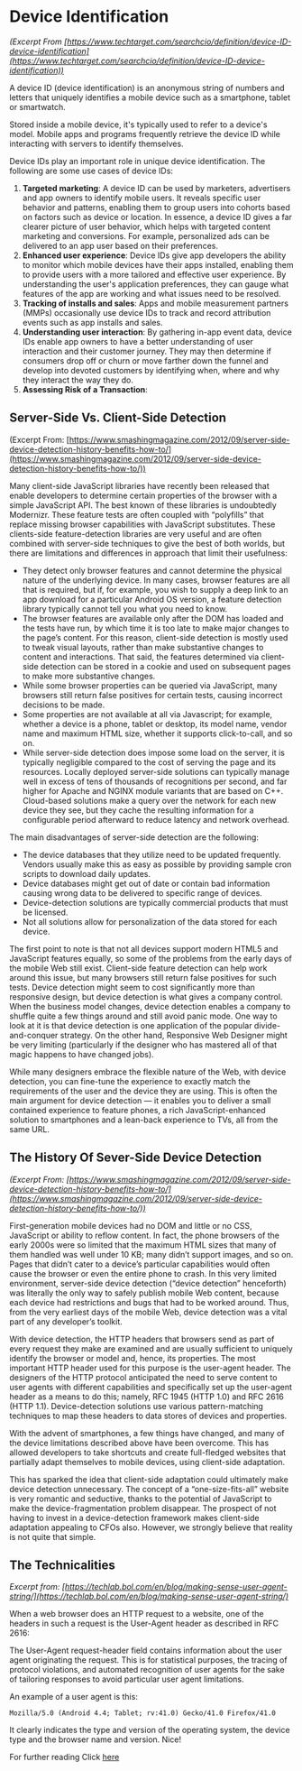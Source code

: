 # Device Identification
_(Excerpt From [https://www.techtarget.com/searchcio/definition/device-ID-device-identification](https://www.techtarget.com/searchcio/definition/device-ID-device-identification))_

A device ID (device identification) is an anonymous string of numbers and letters that uniquely identifies a mobile device such as a smartphone, tablet or smartwatch.

Stored inside a mobile device, it's typically used to refer to a device's model. Mobile apps and programs frequently retrieve the device ID while interacting with servers to identify themselves.

Device IDs play an important role in unique device identification. The following are some use cases of device IDs:

1. **Targeted marketing**: A device ID can be used by marketers, advertisers and app owners to identify mobile users. It reveals specific user behavior and patterns, enabling them to group users into cohorts based on factors such as device or location. In essence, a device ID gives a far clearer picture of user behavior, which helps with targeted content marketing and conversions. For example, personalized ads can be delivered to an app user based on their preferences.
2. **Enhanced user experience**: Device IDs give app developers the ability to monitor which mobile devices have their apps installed, enabling them to provide users with a more tailored and effective user experience. By understanding the user's application preferences, they can gauge what features of the app are working and what issues need to be resolved.
3. **Tracking of installs and sales**: Apps and mobile measurement partners (MMPs) occasionally use device IDs to track and record attribution events such as app installs and sales.
4. **Understanding user interaction**: By gathering in-app event data, device IDs enable app owners to have a better understanding of user interaction and their customer journey. They may then determine if consumers drop off or churn or move farther down the funnel and develop into devoted customers by identifying when, where and why they interact the way they do.
5. **Assessing Risk of a Transaction**:

## Server-Side Vs. Client-Side Detection 
(Excerpt From: [https://www.smashingmagazine.com/2012/09/server-side-device-detection-history-benefits-how-to/](https://www.smashingmagazine.com/2012/09/server-side-device-detection-history-benefits-how-to/))

Many client-side JavaScript libraries have recently been released that enable developers to determine certain properties of the browser with a simple JavaScript API. The best known of these libraries is undoubtedly Modernizr. These feature tests are often coupled with “polyfills” that replace missing browser capabilities with JavaScript substitutes. These clients-side feature-detection libraries are very useful and are often combined with server-side techniques to give the best of both worlds, but there are limitations and differences in approach that limit their usefulness:

* They detect only browser features and cannot determine the physical nature of the underlying device. In many cases, browser features are all that is required, but if, for example, you wish to supply a deep link to an app download for a particular Android OS version, a feature detection library typically cannot tell you what you need to know.
* The browser features are available only after the DOM has loaded and the tests have run, by which time it is too late to make major changes to the page’s content. For this reason, client-side detection is mostly used to tweak visual layouts, rather than make substantive changes to content and interactions. That said, the features determined via client-side detection can be stored in a cookie and used on subsequent pages to make more substantive changes.
* While some browser properties can be queried via JavaScript, many browsers still return false positives for certain tests, causing incorrect decisions to be made.
* Some properties are not available at all via Javascript; for example, whether a device is a phone, tablet or desktop, its model name, vendor name and maximum HTML size, whether it supports click-to-call, and so on.
* While server-side detection does impose some load on the server, it is typically negligible compared to the cost of serving the page and its resources. Locally deployed server-side solutions can typically manage well in excess of tens of thousands of recognitions per second, and far higher for Apache and NGINX module variants that are based on C++. Cloud-based solutions make a query over the network for each new device they see, but they cache the resulting information for a configurable period afterward to reduce latency and network overhead.

The main disadvantages of server-side detection are the following:

* The device databases that they utilize need to be updated frequently. Vendors usually make this as easy as possible by providing sample cron scripts to download daily updates.
* Device databases might get out of date or contain bad information causing wrong data to be delivered to specific range of devices.
* Device-detection solutions are typically commercial products that must be licensed.
* Not all solutions allow for personalization of the data stored for each device.

The first point to note is that not all devices support modern HTML5 and JavaScript features equally, so some of the problems from the early days of the mobile Web still exist. Client-side feature detection can help work around this issue, but many browsers still return false positives for such tests.
Device detection might seem to cost significantly more than responsive design, but device detection is what gives a company control. When the business model changes, device detection enables a company to shuffle quite a few things around and still avoid panic mode. One way to look at it is that device detection is one application of the popular divide-and-conquer strategy. On the other hand, Responsive Web Designer might be very limiting (particularly if the designer who has mastered all of that magic happens to have changed jobs).

While many designers embrace the flexible nature of the Web, with device detection, you can fine-tune the experience to exactly match the requirements of the user and the device they are using. This is often the main argument for device detection — it enables you to deliver a small contained experience to feature phones, a rich JavaScript-enhanced solution to smartphones and a lean-back experience to TVs, all from the same URL.

## The History Of Sever-Side Device Detection
_(Excerpt From: [https://www.smashingmagazine.com/2012/09/server-side-device-detection-history-benefits-how-to/](https://www.smashingmagazine.com/2012/09/server-side-device-detection-history-benefits-how-to/))_

First-generation mobile devices had no DOM and little or no CSS, JavaScript or ability to reflow content. In fact, the phone browsers of the early 2000s were so limited that the maximum HTML sizes that many of them handled was well under 10 KB; many didn’t support images, and so on. Pages that didn’t cater to a device’s particular capabilities would often cause the browser or even the entire phone to crash. In this very limited environment, server-side device detection (“device detection” henceforth) was literally the only way to safely publish mobile Web content, because each device had restrictions and bugs that had to be worked around. Thus, from the very earliest days of the mobile Web, device detection was a vital part of any developer’s toolkit.

With device detection, the HTTP headers that browsers send as part of every request they make are examined and are usually sufficient to uniquely identify the browser or model and, hence, its properties. The most important HTTP header used for this purpose is the user-agent header. The designers of the HTTP protocol anticipated the need to serve content to user agents with different capabilities and specifically set up the user-agent header as a means to do this; namely, RFC 1945 (HTTP 1.0) and RFC 2616 (HTTP 1.1). Device-detection solutions use various pattern-matching techniques to map these headers to data stores of devices and properties.

With the advent of smartphones, a few things have changed, and many of the device limitations described above have been overcome. This has allowed developers to take shortcuts and create full-fledged websites that partially adapt themselves to mobile devices, using client-side adaptation.

This has sparked the idea that client-side adaptation could ultimately make device detection unnecessary. The concept of a “one-size-fits-all” website is very romantic and seductive, thanks to the potential of JavaScript to make the device-fragmentation problem disappear. The prospect of not having to invest in a device-detection framework makes client-side adaptation appealing to CFOs also. However, we strongly believe that reality is not quite that simple.

## The Technicalities
_Excerpt from: [https://techlab.bol.com/en/blog/making-sense-user-agent-string/](https://techlab.bol.com/en/blog/making-sense-user-agent-string/)_

When a web browser does an HTTP request to a website, one of the headers in such a request is the User-Agent header as described in RFC 2616:

The User-Agent request-header field contains information about the user agent originating the request. This is for statistical purposes, the tracing of protocol violations, and automated recognition of user agents for the sake of tailoring responses to avoid particular user agent limitations.

An example of a user agent is this:

```
Mozilla/5.0 (Android 4.4; Tablet; rv:41.0) Gecko/41.0 Firefox/41.0
```

It clearly indicates the type and version of the operating system, the device type and the browser name and version. Nice!

For further reading Click [here](MakingSenseOfTheUserAgentString-Techlab.pdf)